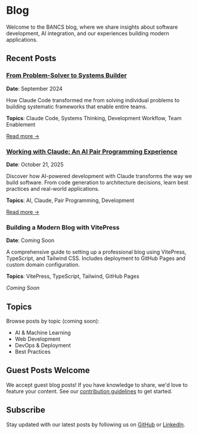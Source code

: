 # Blog

Welcome to the BANCS blog, where we share insights about software development, AI integration, and our experiences building modern applications.

## Recent Posts

<BlogCard>

### [From Problem-Solver to Systems Builder](/blog/from-problem-solver-to-systems-builder)
**Date**: September 2024

How Claude Code transformed me from solving individual problems to building systematic frameworks that enable entire teams.

**Topics**: Claude Code, Systems Thinking, Development Workflow, Team Enablement

[Read more →](/blog/from-problem-solver-to-systems-builder)

</BlogCard>

<BlogCard>

### [Working with Claude: An AI Pair Programming Experience](/blog/working-with-claude)
**Date**: October 21, 2025

Discover how AI-powered development with Claude transforms the way we build software. From code generation to architecture decisions, learn best practices and real-world applications.

**Topics**: AI, Claude, Pair Programming, Development

[Read more →](/blog/working-with-claude)

</BlogCard>

<BlogCard>

### Building a Modern Blog with VitePress
**Date**: Coming Soon

A comprehensive guide to setting up a professional blog using VitePress, TypeScript, and Tailwind CSS. Includes deployment to GitHub Pages and custom domain configuration.

**Topics**: VitePress, TypeScript, Tailwind, GitHub Pages

*Coming Soon*

</BlogCard>

## Topics

Browse posts by topic (coming soon):
- AI & Machine Learning
- Web Development
- DevOps & Deployment
- Best Practices

## Guest Posts Welcome

We accept guest blog posts! If you have knowledge to share, we'd love to feature your content. See our [contribution guidelines](/contact#blog-contributions) to get started.

## Subscribe

Stay updated with our latest posts by following us on [GitHub](https://github.com/BANCS-Norway) or [LinkedIn](https://linkedin.com/in/virtueme).
